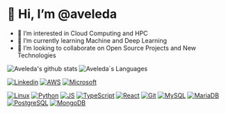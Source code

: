 # 👋 Hi, I’m @aveleda

- 👀 I’m interested in Cloud Computing and HPC
- 🌱 I’m currently learning Machine and Deep Learning
- 💞️ I’m looking to collaborate on Open Source Projects and New Technologies

![Aveleda's github stats](https://github-readme-stats.vercel.app/api?username=aveleda&show_icons=true&theme=gruvbox_light)
![Aveleda´s Languages](https://github-readme-stats.vercel.app/api/top-langs/?username=aveleda&layout=compact&langs_count=7&theme=highcontrast)

[![Linkedin](https://img.shields.io/badge/-LinkedIn-blue?style=flat&labelColor=blue&logo=Linkedin&Color=blue)](https://www.linkedin.com/in/albino-aveleda/)
[![AWS](https://img.shields.io/badge/AWS%20Certified-Solutions%20Architect%20Professional-blue)](https://aws.amazon.com/pt/certification/)
[![Microsoft](https://img.shields.io/badge/Microsoft%20Certified-Azure%20Data%20Scientist%20Associate-blue)](https://docs.microsoft.com/pt-br/learn/certifications/azure-data-scientist/)

[![Linux](https://www.vectorlogo.zone/logos/linux/linux-icon.svg)](http://www.linux.org)
[![Python](https://www.vectorlogo.zone/logos/python/python-icon.svg)](http://www.python.org)
[![JS](https://www.vectorlogo.zone/logos/javascript/javascript-icon.svg)](https://developer.mozilla.org/en-US/docs/Web/JavaScript)
[![TypeScript](https://www.vectorlogo.zone/logos/typescriptlang/typescriptlang-icon.svg)](https://www.typescriptlang.org/)
[![React](https://www.vectorlogo.zone/logos/reactjs/reactjs-icon.svg)](https://reactjs.org/)
[![Git](https://www.vectorlogo.zone/logos/git-scm/git-scm-icon.svg)](https://git-scm.com/)
[![MySQL](https://www.vectorlogo.zone/logos/mysql/mysql-ar21.svg)](https://www.mysql.com/)
[![MariaDB](https://www.vectorlogo.zone/logos/mariadb/mariadb-ar21.svg)](https://mariadb.org/)
[![PostgreSQL](https://www.vectorlogo.zone/logos/postgresql/postgresql-icon.svg)](https://www.postgresql.org/)
[![MongoDB](https://www.vectorlogo.zone/logos/mongodb/mongodb-ar21.svg)](https://www.mongodb.com/)
<!--- ![](https://komarev.com/ghpvc/?username=your-github-aveleda&color=ff69b4&style=flat&label=visitors) --->
